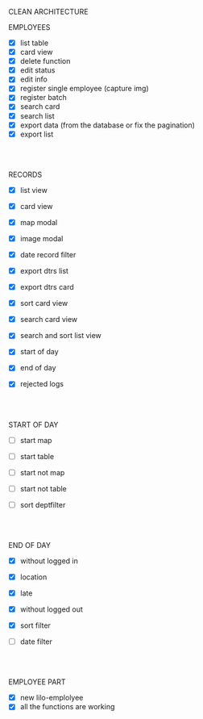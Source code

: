 CLEAN ARCHITECTURE


EMPLOYEES
- [x] list table
- [x] card view
- [x] delete function
- [x] edit status
- [x] edit info
- [x] register single employee (capture img)
- [x] register batch
- [x] search card
- [x] search list
- [x] export data (from the database or fix the pagination)
- [x] export list

<br>

<br>


RECORDS
- [x] list view
- [x] card view
- [x] map modal
- [x] image modal
- [x] date record filter
- [x] export dtrs list
- [x] export dtrs card
- [x] sort card view
- [x] search card view
- [x] search and sort list view
- [x] start of day
- [x] end of day
- [x] rejected logs



<br>

<br>


START OF DAY
- [ ] start map
- [ ] start table
- [ ] start not map
- [ ] start not table
- [ ] sort deptfilter


<br>

<br>


END OF DAY
- [x] without logged in
- [x] location
- [x] late
- [x] without logged out
- [x] sort filter
- [ ] date filter



<br>

<br>


EMPLOYEE PART
- [x] new lilo-emplolyee
- [x] all the functions are working
